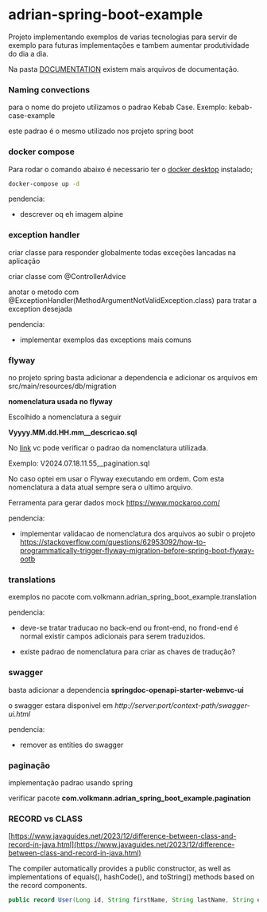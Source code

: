 # adrian-spring-boot-example

Projeto implementando exemplos de varias tecnologias para servir de exemplo para futuras implementações e tambem aumentar produtividade do dia a dia.

Na pasta [DOCUMENTATION](https://github.com/adrianvolkmann/adrian-spring-boot-example/tree/main/DOCUMENTATION) existem mais arquivos de documentação.

### Naming convections

para o nome do projeto utilizamos o padrao Kebab Case.
Exemplo: kebab-case-example

este padrao é o mesmo utilizado nos projeto spring boot

### docker compose
Para rodar o comando abaixo é necessario ter o [docker desktop](https://www.docker.com/products/docker-desktop/) instalado;

```bash
docker-compose up -d
```
pendencia:
- descrever oq eh imagem alpine

### exception handler

criar classe para responder globalmente todas exceções lancadas na aplicação

criar classe com @ControllerAdvice

anotar o metodo com @ExceptionHandler(MethodArgumentNotValidException.class) para tratar a exception desejada

pendencia:
- implementar exemplos das exceptions mais comuns


### flyway

no projeto spring basta adicionar a dependencia e adicionar os arquivos em src/main/resources/db/migration

**nomenclatura usada  no flyway**

Escolhido a nomenclatura a seguir

**Vyyyy.MM.dd.HH.mm__descricao.sql**

No [link](https://docs.oracle.com/javase/7/docs/api/java/text/SimpleDateFormat.html) vc pode verificar o padrao da nomenclatura utilizada.

Exemplo:
V2024.07.18.11.55__pagination.sql

No caso optei em usar o Flyway executando em ordem. Com esta nomenclatura a data atual sempre sera o ultimo arquivo.

Ferramenta para gerar dados mock https://www.mockaroo.com/

pendencia:
- implementar validacao de nomenclatura dos arquivos ao subir o projeto
https://stackoverflow.com/questions/62953092/how-to-programmatically-trigger-flyway-migration-before-spring-boot-flyway-ootb

### translations
exemplos no pacote com.volkmann.adrian_spring_boot_example.translation

pendencia:
 - deve-se tratar traducao no back-end ou front-end, no frond-end é normal existir campos adicionais para serem traduzidos.
 
 
- existe padrao de nomenclatura para criar as chaves de tradução? 

### swagger

basta adicionar a dependencia **springdoc-openapi-starter-webmvc-ui**

o swagger estara disponivel em *http://server:port/context-path/swagger-ui.html*

pendencia:
- remover as entities do swagger

### paginação

implementação padrao usando spring

verificar pacote **com.volkmann.adrian_spring_boot_example.pagination**

### RECORD vs CLASS

[https://www.javaguides.net/2023/12/difference-between-class-and-record-in-java.html](https://www.javaguides.net/2023/12/difference-between-class-and-record-in-java.html)

The compiler automatically provides a public constructor, as well as implementations of equals(), hashCode(), and toString() methods based on the record components.

```java
public record User(Long id, String firstName, String lastName, String email) {}
```



